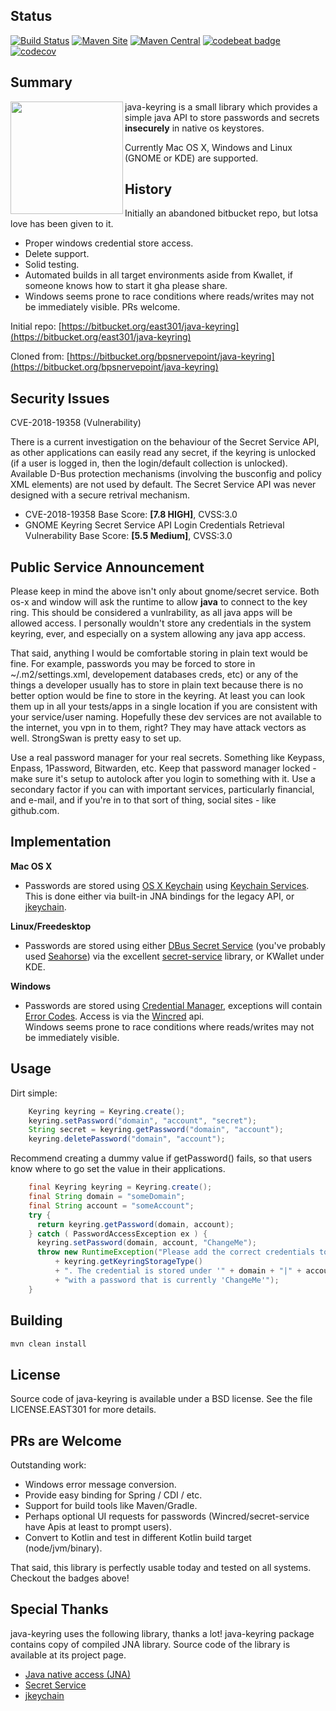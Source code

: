 ## Status ##

[![Build Status](https://github.com/javakeyring/java-keyring/actions/workflows/ci.yml/badge.svg)](https://github.com/javakeyring/java-keyring/actions/workflows/ci.yml)
[![Maven Site](https://img.shields.io/badge/maven_site-1.0.1-green.svg)](https://javakeyring.github.io/java-keyring/1.0.1/)
[![Maven Central](https://maven-badges.herokuapp.com/maven-central/com.github.javakeyring/java-keyring/badge.svg)](https://maven-badges.herokuapp.com/maven-central/com.github.javakeyring/java-keyring)
[![codebeat badge](https://codebeat.co/badges/ebdaafc6-987c-41bd-8902-e277334aac30)](https://codebeat.co/projects/github-com-javakeyring-java-keyring-master)
[![codecov](https://codecov.io/gh/javakeyring/java-keyring/branch/master/graph/badge.svg)](https://codecov.io/gh/javakeyring/java-keyring)

## Summary ##

<img align="left" width="180" height="180" src="./src/site/resources/javakeyring.png">

java-keyring is a small library which provides a simple java API to store passwords and secrets __insecurely__ in native os keystores.

Currently Mac OS X, Windows and Linux (GNOME or KDE) are supported.

## History ##

Initially an abandoned bitbucket repo, but lotsa love has been given to it.
*   Proper windows credential store access.
*   Delete support.
*   Solid testing.
*   Automated builds in all target environments aside from Kwallet, if someone knows how to start it gha please share.
*   Windows seems prone to race conditions where reads/writes may not be immediately visible.  PRs welcome.

Initial repo: [https://bitbucket.org/east301/java-keyring](https://bitbucket.org/east301/java-keyring)

Cloned from: [https://bitbucket.org/bpsnervepoint/java-keyring](https://bitbucket.org/bpsnervepoint/java-keyring)

## Security Issues ##

CVE-2018-19358 (Vulnerability)

There is a current investigation on the behaviour of the Secret Service API, as other applications can easily read any secret, if the keyring is unlocked (if a user is logged in, then the login/default collection is unlocked). Available D-Bus protection mechanisms (involving the busconfig and policy XML elements) are not used by default. The Secret Service API was never designed with a secure retrival mechanism.

* CVE-2018-19358 Base Score: __[7.8 HIGH]__, CVSS:3.0
* GNOME Keyring Secret Service API Login Credentials Retrieval Vulnerability Base Score: __[5.5 Medium]__, CVSS:3.0

## Public Service Announcement ##

Please keep in mind the above isn't only about gnome/secret service.   Both os-x and window will ask the runtime to allow __java__ to connect to the key ring.  This should be considered a vunlrability, as all java apps will be allowed access.  I personally wouldn't store any credentials in the system keyring, ever, and especially on a system allowing any java app access.

That said, anything I would be comfortable storing in plain text would be fine.   For example, passwords you may be forced to store in ~/.m2/settings.xml, developement databases creds, etc) or any of the things a developer usually has to store in plain text because there is no better option would be fine to store in the keyring.  At least you can look them up in all your tests/apps in a single location if you are consistent with your service/user naming.  Hopefully these dev services are not available to the internet, you vpn in to them, right?  They may have attack vectors as well.  StrongSwan is pretty easy to set up.

Use a real password manager for your real secrets. Something like Keypass, Enpass, 1Password, Bitwarden, etc.  Keep that password manager locked - make sure it's setup to autolock after you login to something with it.  Use a secondary factor if you can with important services, particularly financial, and e-mail, and if you're in to that sort of thing, social sites - like github.com.

## Implementation ##

__Mac OS X__
*   Passwords are stored using [OS X Keychain](https://support.apple.com/guide/keychain-access/welcome/mac) using [Keychain Services](https://developer.apple.com/documentation/security/keychain_services/keychain_items). This is done either via built-in JNA bindings for the legacy API, or [jkeychain](https://github.com/davidafsilva/jkeychain). 
  
__Linux/Freedesktop__
*   Passwords are stored using either [DBus Secret Service](https://specifications.freedesktop.org/secret-service/) (you've probably used [Seahorse](https://en.wikipedia.org/wiki/Seahorse_(software))) via the excellent [secret-service](https://github.com/swiesend/secret-service) library, or KWallet under KDE.

__Windows__
*   Passwords are stored using [Credential Manager](https://support.microsoft.com/en-us/help/4026814/windows-accessing-credential-manager), exceptions will contain [Error Codes](https://docs.microsoft.com/en-us/windows/win32/debug/system-error-codes).   Access is via the [Wincred](https://docs.microsoft.com/en-us/windows/win32/api/wincred/) api.  
Windows seems prone to race conditions where reads/writes may not be immediately visible.

## Usage ##

Dirt simple:

```java
    Keyring keyring = Keyring.create();
    keyring.setPassword("domain", "account", "secret");
    String secret = keyring.getPassword("domain", "account");
    keyring.deletePassword("domain", "account");
```

Recommend creating a dummy value if getPassword() fails, so that users know where to go set the value in their applications.

```java
    final Keyring keyring = Keyring.create();
    final String domain = "someDomain";
    final String account = "someAccount";
    try {
      return keyring.getPassword(domain, account);
    } catch ( PasswordAccessException ex ) {
      keyring.setPassword(domain, account, "ChangeMe");
      throw new RuntimeException("Please add the correct credentials to you keystore " 
          + keyring.getKeyringStorageType()
          + ". The credential is stored under '" + domain + "|" + account + "'"
          + "with a password that is currently 'ChangeMe'");
    }
```

## Building ##

```bash
mvn clean install
```

## License ##

Source code of java-keyring is available under a BSD license. 
See the file LICENSE.EAST301 for more details.

## PRs are Welcome ##

Outstanding work:

*   Windows error message conversion.
*   Provide easy binding for Spring / CDI / etc.
*   Support for build tools like Maven/Gradle.
*   Perhaps optional UI requests for passwords (Wincred/secret-service have Apis at least to prompt users).
*   Convert to Kotlin and test in different Kotlin build target (node/jvm/binary).

That said, this library is perfectly usable today and tested on all systems. Checkout the badges above!

## Special Thanks ##

java-keyring uses the following library, thanks a lot!
java-keyring package contains copy of compiled JNA library. 
Source code of the library is available at its project page.

*   [Java native access (JNA)](https://github.com/twall/jna)
*   [Secret Service](https://github.com/swiesend/secret-service)
*   [jkeychain](https://github.com/davidafsilva/jkeychain)
